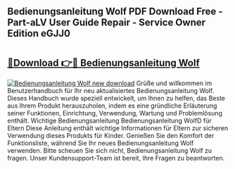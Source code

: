 ## Bedienungsanleitung Wolf PDF Download Free - Part-aLV User Guide Repair - Service Owner Edition eGJJ0

# <h2><a href="http://df25x6.blite.top/?on=Bedienungsanleitung+Wolf">🔗Download 👉🔴 Bedienungsanleitung Wolf</a></h2>

[![Bedienungsanleitung Wolf new download](https://i.imgur.com/lujVjoI.png)](http://df25x6.blite.top/?on=Bedienungsanleitung+Wolf)
Grüße und willkommen im Benutzerhandbuch für Ihr neu aktualisiertes Bedienungsanleitung Wolf. Dieses Handbuch wurde speziell entwickelt, um Ihnen zu helfen, das Beste aus Ihrem Produkt herauszuholen, indem es eine gründliche Erläuterung seiner Funktionen, Einrichtung, Verwendung, Wartung und Problemlösung enthält. Wichtige Bedienungsanleitung Bedienungsanleitung WolfD für Eltern Diese Anleitung enthält wichtige Informationen für Eltern zur sicheren Verwendung dieses Produkts für Kinder. Genießen Sie den Komfort der Funktionsliste, während Sie Ihr neues Bedienungsanleitung Wolf verwenden. Bitte scheuen Sie sich nicht, Bedienungsanleitung Wolf zu fragen. Unser Kundensupport-Team ist bereit, Ihre Fragen zu beantworten.
